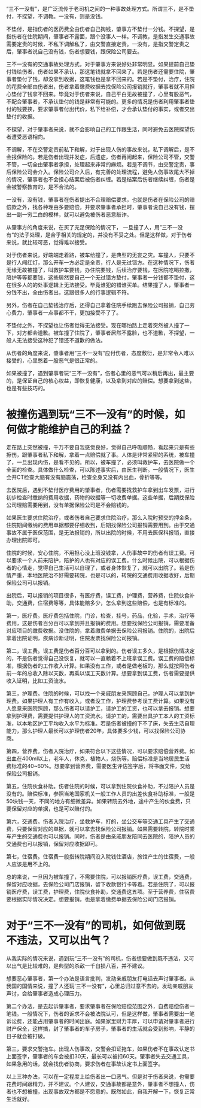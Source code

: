 



“三不一没有”，是广泛流传于老司机之间的一种事故处理方式。所谓三不，是不垫付，不探望，不调教。一没有，则是没钱。

不垫付，是指伤者的医药费全由伤者自己掏钱，肇事方不垫付一分钱。不探望，是指伤者在住院期间，肇事者不露面，跟个没事人一样。不调教，是指发生交通事故需要定责的时候，不私下调解私了，由交警直接定责。一没有，是指交警定责之后，肇事者说自己没有钱，伤者想要钱，跟保险公司要去。

三不一没有的交通事故处理方式，对于肇事方来说好处非常明显。如果提前自己垫付钱给伤者，伤者如果不承认，那这笔钱就拿不回来了。若是伤者还需要住院，肇事者垫付了钱，却没拿到收据，这笔钱也是拿不回来的。若是不垫付，治疗，住院的花费全部由伤者出，伤者拿着缴费收据去找保险公司报销就行，肇事者就不用担心垫付了钱拿不回来。毕竟对于伤者来说，自己平白无故被撞了，心里有股恶气，不配合肇事者，不承认垫付的钱是非常有可能的。更多的情况是伤者利用肇事者垫付的钱要挟，要求肇事者付出代价，私下给补偿，才会承认垫付的事实，或者交出垫付的收据。

不探望，对于肇事者来说，就不会影响自己的工作跟生活，同时避免去医院探望伤者遭受恶语相向。

不调解，不在交警定责前私下和解，对于出现人伤的事故来说，私下调解后，是不会报保险的。若是伤者出现并发症，后遗症，伤者再闹起来，保险公司不管，交警不管，一切全由肇事者承担，处理起来非常的麻烦。若是不调节，由交警定责，事后保险公司会介入。保险公司介入后，有完善的处理流程，避免人伤事故尾大不掉的情况，肇事者也不会担心结案后被伤者纠缠。若是结案后伤者继续纠缠，伤者是会被警察教育的，是不合法的。

一没有，没有钱，肇事者在伤者提出不合理赔偿要求，也就是伤者在保险公司的赔偿款之外，找各种理由多要赔偿，并要求肇事者承担时，肇事者说自己没有钱，摆出一副一穷二白的模样，就可以避免被伤者恶意敲诈。

从肇事方的角度来说，在买了充足保险的情况下， 一旦撞了人，用”三不一没有“的法子处理，是合乎相关的规定的，并没有不妥之处。但是这样做，对于伤者来说，就比较可恶，觉得难以接受。

对于伤者来说，好端端走着路，被车给撞了，是典型的无妄之灾。车撞人，只要不是行人闯红灯，那么开车一方必定是全责，行人是无过错方。在这种情况下，伤者无缘无故被撞了，叫救护车要钱，办住院要钱，后续治疗要钱，在医院吃喝拉撒，陪护等等都要钱，这些居然要自己一个无过错方垫付，肇事者一分钱都不垫付，这在很多人的的处事逻辑上无法接受。毕竟谁犯的错谁买单。结果撞了人，肇事者一分钱不出，全由伤者出，这跟很多人的行事逻辑不符。

另外，伤者在自己垫钱治疗后，还得自己拿着住院手续跑去保险公司报销，自己劳心费力，肇事者一点事都不干，更加接受不了了。

不垫付之外，不探望也让伤者觉得无法接受。现在哪怕路上走着突然被人撞了一下，对方都会道歉。被车撞了住院了，肇事者居然不露脸，也不道歉，不探望，一般人无法接受这种犯了错还不道歉的做法。

从伤者的角度来说，肇事者用”三不一没有”应付伤者，态度敷衍，是非常令人难以接受的，心里憋着一股恶气是很正常的。

如果被撞了，遇到肇事者玩“三不一没有”，伤者心里的恶气可以稍后再出，最主要的，是保证自己的核心权益，即恢复健康，以及拿到对应的赔偿。想要拿到这些，也是有些技巧的。

# 被撞伤遇到玩“三不一没有”的时候，如何做才能维护自己的利益？

走在路上突然被撞，千万不要自我感觉良好，觉得自己呼吸顺畅，看起来只是有些擦伤，跟肇事者私下和解，拿着一点赔偿就了事。人体是非常紧密的系统，被车撞了，一旦出现内伤，是看不见的。所以，被车撞了，必须叫救护车，去医院做一个全面的检查。具体做什么检查，可以陈述事实后，由医生判断。一般情况下，医生会开CT检查大脑有没有脑震荡，检查全身又没有内出血，骨折等等。

去医院后，遇到不垫付医疗费用的肇事者，伤者需要找救护车拿到出车发票，进行初步检查时缴纳的费用收据，药物的收据等一切收费单据。这些单据，后期找保险公司理赔需要用到，没有单据保险公司是不会赔钱的。

如果医生要求住院治疗，或者伤者自己要求住院治疗，那么入院时预交的押金条，住院期间缴纳的费用单据都要仔细收到，后期找保险公司报销需要用到。由于交通事故不属于医保范围，是无法报销的，所以出院的时候，不用去医保科报销，直接办理出院即可。

住院的时候，安心住院，不用担心没上班没钱拿，人伤事故中的伤者有误工费。可以要求一个人前来陪护，陪护的人也有对应的误工费。什么时候出院，可以根据伤者的心情走，觉得自己生活可以自理了，或者身体恢复了，就可以出院了。若是伤情严重，本地医院治不好需要转院，也是可以的，转院的交通费用收据收好，后期保险公司可以报销。

出院后，可以报销的项目很多，有医疗费，误工费，护理费，营养费，住院伙食补助，交通费，住宿费等等，具体能赔多少，怎么拿到这些赔偿，也是有标准的。

第一，医疗费。医疗费包括住院，门诊，检查，挂号，药品，化验，手术，治疗等费用，这是伤者百分百可以拿到并且报销的费用。想要找保险公司报销，需要准备对应项目的缴费收据。没住院的，拿着缴费单据去保险公司报销。住院的，出院后拿着出院证明，疾病诊断证明，住院发票找保险公司报销。

第二，误工费。误工费是伤者百分百可以拿到的。伤者误工多久，是根据伤情决定的，不是伤者觉得自己没恢复，就可以一直赖着不上班拿误工费。误工费的赔偿标准，根据伤者的工作收入计算。如果没有工作，或者是做老板的，那么就按照伤者前一年的总收入除以天数，再乘以误工天数计算。想要拿到误工费，伤者需要提供收入证明，比如工资流水。

第三，护理费。住院的时候，可以找一个亲戚朋友来照顾自己，护理人可以拿到护理费。如果护理人有工作有收入，或者没工作，护理费参考误工费计算。如果没有人愿意来医院照顾，那么伤者可以请护工，请护工的工资，也可以拿去报销。想要拿到护理费，需要提供护理人的工资流水。请护工的，需要出具护工本人的工资标准，以本地区护工平均收入水平为标准。若是伤者被撞的下不了床，失去生活自理能力，那么护理人最长可以护理伤者20年，具体要多少钱，可以找保险公司协商。

第四，营养费。伤者入院治疗，如果符合以下这些情况，可以要求赔偿营养费。如出血在400ml以上，老年人，休克，植物人，烧伤等。赔偿标准是当地居民生活费标准的40~60%。想要拿到营养费，需要医生评估签字后，将书面文件，交给保险公司报销。

第五，住院伙食补助。伤者住院的时候，可以拿到住院伙食补助，不过陪护人员是没有的。赔偿标准，参照当地国家机关一般工作人员的出差伙食补助标准，一般是50块钱一天，不同的地方有细微差异。如果转院去外地，途中产生的伙食费，只要保留对应的单据，也是可以赔付的。

第六，交通费。伤者入院治疗，坐救护车，打的，坐公交车等交通工具产生了交通费，只要保留对应的单据，就可以拿去找保险公司报销。如果需要转院，转院时乘车产生的交通费也可以报销。同时，伤者是由亲戚朋友陪同去医院的，陪护人员的交通费也可以报销，保留对应收据即可。

第七，住宿费。住宿费一般指转院期间没入院钱住酒店，旅馆产生的住宿费，一般人应该是用不上的。

总的来说，一旦因为被车撞了，不需要住院，可以报销医疗费，误工费，交通费，保留对应收据，去保险公司门店报销，留下收款银行卡等着。若是住院了，可以报销医疗费，误工费，护理费，住院伙食补助，交通费这五项。至于营养费，住宿费要根据实际情况决定。想要报销，也是拿着缴费单据去保险公司门店报销。

# 对于“三不一没有”的司机，如何做到既不违法，又可以出气？

从我实际的情况来说，遇到玩“三不一没有”的司机，伤者想要做到既不违法，又可以出气是比较难的，是典型的杀敌一千自损八百，并不建议。

想要恶心肇事者，第一个办法是语言批判，发动亲戚朋友打电话去声讨肇事者。从我国的国情来说，撞了人还玩'三不一没有”，心里总归过意不去的。发动亲戚朋友声讨，会给肇事者造成心理压力。

第二个办法，是去起诉肇事者，要求肇事者在保险赔偿范围之外，自费赔偿伤者一笔钱。一般情况下，伤者的诉求不会被法院认可，但是这样做，肇事者需要出一笔诉讼费，还能占用肇事者的时间出庭。如果家里财力丰厚，可以申请对肇事者进行财产保全，这样搞，封了肇事者的车子房子，肇事者的生活就会受到影响，平静的日子就会被打破。

第三，要求交警拖车。出现人伤事故，交警会扣证拖车，如果伤者不在事故认定书上面签字，肇事者的车会被扣30天，最长可以被扣60天。肇事者失去交通工具，如果急用的话，就会找伤者协商，要求伤者在事故认定书上面签字。

以上三种办法，可以在一定程度上给伤者出一口恶气。但是对于伤者来说，也需要花费时间跟精力，并不建议。个人建议，交通事故都是意外，肇事者不想撞人，伤者也不想被撞，出现事故双方都是不愿意的。既然如此，自我开解一下，恢复正常生活就好。





